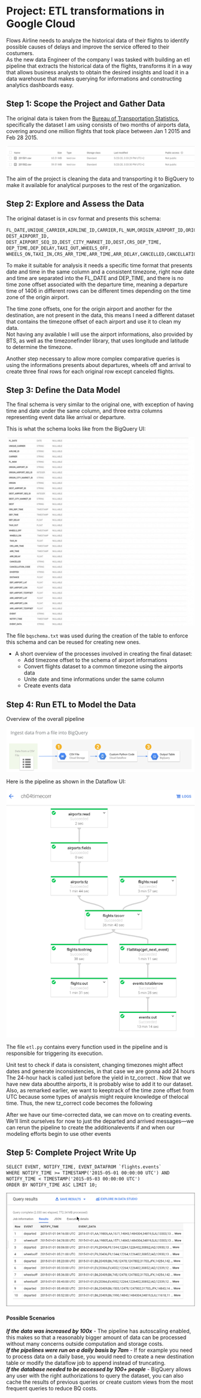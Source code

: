 # Project: ETL transformations in Google Cloud

Flows Airline needs to analyze the historical data of their flights to identify possible causes of delays and improve the service offered to their costumers.  
As the new data Engineer of the company I was tasked with building an etl pipeline that extracts the historical data of the flights, transforms it in a way that allows business analysts to obtain the desired insights and load it in a data warehouse that makes querying for informations and constructing analytics dashboards easy. 

## Step 1: Scope the Project and Gather Data

The original data is taken from the [Bureau of Transportation Statistics](https://www.transtats.bts.gov/airports.asp), specifically the dataset I am using consists of two months of airports data, 
covering around one million flights that took place between Jan 1 2015 and Feb 28 2015.

![Flights dataset](/Capstone%20Project/images/flights_data.png)

The aim of the project is cleaning the data and transporting it to BigQuery to make it available for analytical purposes to the rest of  the organization.

## Step 2: Explore and Assess the Data

The original dataset is in csv format and presents this schema:

```
FL_DATE,UNIQUE_CARRIER,AIRLINE_ID,CARRIER,FL_NUM,ORIGIN_AIRPORT_ID,ORIGIN_AIRPORT_SEQ_ID,ORIGIN_CITY_MARKET_ID,ORIGIN,  
DEST_AIRPORT_ID, DEST_AIRPORT_SEQ_ID,DEST_CITY_MARKET_ID,DEST,CRS_DEP_TIME, DEP_TIME,DEP_DELAY,TAXI_OUT,WHEELS_OFF,
WHEELS_ON,TAXI_IN,CRS_ARR_TIME,ARR_TIME,ARR_DELAY,CANCELLED,CANCELLATION_CODE,DIVERTED,DISTANCE
```

To make it suitable for analysis it needs a specific time format that presents date and time in the same column and a consistent timezone, right now date and time are separated into the FL_DATE and DEP_TIME, and there is no time zone offset associated with the departure time, meaning a departure time of 1406 in different rows can be different times depending on the time zone of the origin airport.

The time zone offsets, one for the origin airport and another for the destination, are not present in the data, this means I need a different dataset that contains the timezone offset of each airport and use it to clean my data.  
Not having any available I will use the airport informations, also provided by BTS, as well as the timezonefinder library, that uses longitude and latitude to determine the timezone.

Another step necessary to allow more complex comparative queries is using the informations presents about departures, wheels off and arrival to create three final rows for each original row except canceled flights.

## Step 3: Define the Data Model

The final schema is very similar to the original one, with exception of having time and date under the same column, and three extra 
columns representing event data like arrival or departure.

This is what the schema looks like from the BigQuery UI:

![BQ schema](/Capstone%20Project/images/BQ_schema_full.jpg)

The file `bqschema.txt` was used during the creation of the table to enforce this schema and can be reused for creating new ones.

* A short overview of the processes involved in creating the final dataset:
	- Add timezone offset to the schema of airport informations
	- Convert flights dataset to a common timezone using the airports data
	- Unite date and time informations under the same column
	- Create events data

## Step 4: Run ETL to Model the Data

Overview of the overall pipeline

![ETL overview](/Capstone%20Project/images/csv_file_to_bigquery.png)

Here is the pipeline as shown in the Dataflow UI:

![dataflow pipeline](/Capstone%20Project/images/dataflow_pipeline.png)

The file `etl.py` contains every function used in the pipeline and is responsible for triggering its execution.

Unit test to check if data is consistent, changing timezones might affect dates and generate inconsistencies, in that case we are gonna add 24 hours The 24-hour hack is called just before the yield in
tz_correct
. Now that we have new data aboutthe airports, it is probably wise to add it to our dataset. Also, as remarked earlier, we want to keeptrack of the time zone offset from UTC because some types of analysis might require knowledge of thelocal time. Thus, the new
tz_correct code becomes the following
 
After we have our time-corrected data, we can move on to creating events. We’ll limit ourselves for now to just the
departed
 and
arrived
 messages—we can rerun the pipeline to create the additionalevents if and when our modeling efforts begin to use other events

## Step 5: Complete Project Write Up

```
SELECT EVENT, NOTIFY_TIME, EVENT_DATAFROM `flights.events`
WHERE NOTIFY_TIME >= TIMESTAMP('2015-05-01 00:00:00 UTC') AND NOTIFY_TIME < TIMESTAMP('2015-05-03 00:00:00 UTC')
ORDER BY NOTIFY_TIME ASC LIMIT 10;
```
![Query Output](/Capstone%20Project/images/query.png)

#### Possible Scenarios
***If the data was increased by 100x*** - The pipeline has autoscaling enabled, this makes so that a reasonably bigger amount of data can be processed without many concerns outside computation and storage costs.  
***If the pipelines were run on a daily basis by 7am*** - If for example you need to process data on a daily base, you would need to create a new destination table or modify the dataflow job to append instead of truncating.  
***If the database needed to be accessed by 100+ people*** - BigQuery allows any user with the right authorizations to query the dataset, you can also cache the results of previous queries or create custom views from the most frequent queries to reduce BQ costs.  
